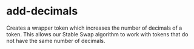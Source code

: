 # add-decimals

Creates a wrapper token which increases the number of decimals of a token. This allows our Stable Swap algorithm to work with tokens that do not have the same number of decimals.
